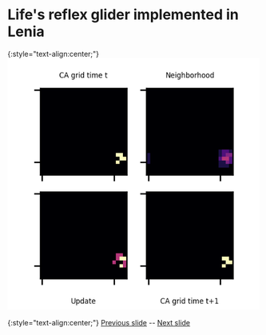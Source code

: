 # Life's reflex glider implemented in Lenia

{:style="text-align:center;"}
![Life glider, Lenia implementation](https://raw.githubusercontent.com/riveSunder/yuca_docs/master/assets/glaberish/life_glider_lenia.gif)

{:style="text-align:center;"}
[Previous slide](https://rivesunder.github.io/yuca_docs/g_slide_004) -- [Next slide](https://rivesunder.github.io/yuca_docs/g_slide_006)

